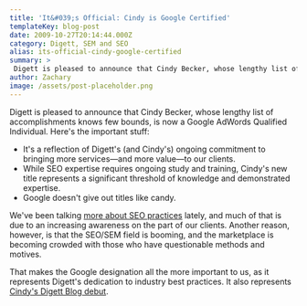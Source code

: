 ```yaml
---
title: 'It&#039;s Official: Cindy is Google Certified'
templateKey: blog-post
date: 2009-10-27T20:14:44.000Z
category: Digett, SEM and SEO
alias: its-official-cindy-google-certified
summary: > 
 Digett is pleased to announce that Cindy Becker, whose lengthy list of accomplishments knows few bounds, is now a Google AdWords Qualified Individual. Here's the important stuff:
author: Zachary
image: /assets/post-placeholder.png
---
```


Digett is pleased to announce that Cindy Becker, whose lengthy list of accomplishments knows few bounds, is now a Google AdWords Qualified Individual. Here's the important stuff:

*   It's a reflection of Digett's (and Cindy's) ongoing commitment to bringing more services—and more value—to our clients.
*   While SEO expertise requires ongoing study and training, Cindy's new title represents a significant threshold of knowledge and demonstrated expertise.
*   Google doesn't give out titles like candy.

We've been talking [more about SEO practices](/insights/good-seo-isn-t-about-sleight-hand) lately, and much of that is due to an increasing awareness on the part of our clients. Another reason, however, is that the SEO/SEM field is booming, and the marketplace is becoming crowded with those who have questionable methods and motives.

That makes the Google designation all the more important to us, as it represents Digett's dedication to industry best practices. It also represents [Cindy's Digett Blog debut](/insights/seo-and-sem-decoded).